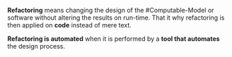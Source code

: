 
**Refactoring** means changing the design of the #Computable-Model or software without altering the results on run-time. That it why refactoring is then applied on **code** instead of mere text.

**Refactoring is automated** when it is performed by a **tool that automates** the design process.